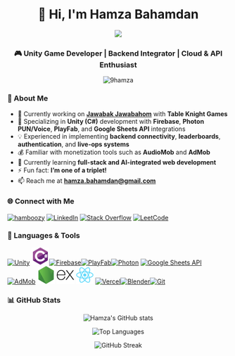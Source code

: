 <h1 align="center">👋 Hi, I'm Hamza Bahamdan</h1>
<p align="center">
<img src="https://media.giphy.com/media/78XCFBGOlS6keY1Bil/giphy.gif" width="260px"/>
</p>
<h3 align="center">🎮 Unity Game Developer | Backend Integrator | Cloud & API Enthusiast</h3>

<p align="center">
  <img src="https://komarev.com/ghpvc/?username=9hamza&label=Profile%20views&color=0e75b6&style=flat" alt="9hamza" />
</p>

### 🧠 About Me
- 🔭 Currently working on **[Jawabak Jawabahom](https://tableknightgames.com/jawabak-jawabahom/)** with **Table Knight Games**
- 🧩 Specializing in **Unity (C#)** development with **Firebase**, **Photon PUN/Voice**, **PlayFab**, and **Google Sheets API** integrations  
- 💡 Experienced in implementing **backend connectivity**, **leaderboards**, **authentication**, and **live-ops systems**
- 💰 Familiar with monetization tools such as **AudioMob** and **AdMob**
- 🌱 Currently learning **full-stack and AI-integrated web development**
- ⚡ Fun fact: **I’m one of a triplet!**
- 📫 Reach me at **hamza.bahamdan@gmail.com**

### 🌐 Connect with Me
<p align="left">
  <a href="https://twitter.com/hamboozy" target="blank"><img align="center" src="https://raw.githubusercontent.com/rahuldkjain/github-profile-readme-generator/master/src/images/icons/Social/twitter.svg" alt="hamboozy" height="30" width="40" /></a>
  <a href="https://linkedin.com/in/hamza-b/" target="blank"><img align="center" src="https://raw.githubusercontent.com/rahuldkjain/github-profile-readme-generator/master/src/images/icons/Social/linked-in-alt.svg" alt="LinkedIn" height="30" width="40" /></a>
  <a href="https://stackoverflow.com/users/12041255" target="blank"><img align="center" src="https://raw.githubusercontent.com/rahuldkjain/github-profile-readme-generator/master/src/images/icons/Social/stack-overflow.svg" alt="Stack Overflow" height="30" width="40" /></a>
  <a href="https://leetcode.com/hamboozy" target="blank"><img align="center" src="https://raw.githubusercontent.com/rahuldkjain/github-profile-readme-generator/master/src/images/icons/Social/leet-code.svg" alt="LeetCode" height="30" width="40" /></a>
</p>

### 🧩 Languages & Tools
<p align="left">
  <!-- Core Game Dev -->
  <a href="https://unity.com/" target="_blank" rel="noreferrer"><img src="https://www.vectorlogo.zone/logos/unity3d/unity3d-icon.svg" alt="Unity" width="40" height="40"/></a>
  <a href="https://learn.microsoft.com/en-us/dotnet/csharp/" target="_blank" rel="noreferrer"><img src="https://raw.githubusercontent.com/devicons/devicon/master/icons/csharp/csharp-original.svg" alt="C#" width="40" height="40"/></a><a href="https://firebase.google.com/" target="_blank" rel="noreferrer"><img src="https://www.vectorlogo.zone/logos/firebase/firebase-icon.svg" alt="Firebase" width="40" height="40"/></a><a href="https://playfab.com/" target="_blank" rel="noreferrer"><img src="https://www.nuget.org/profiles/PlayFab/avatar?imageSize=512" alt="PlayFab" width="40" height="40"/></a><a href="https://www.photonengine.com/" target="_blank" rel="noreferrer"><img src="https://cdn.startbase.com/images/3944beeaecf49dfc2f0680ed38988cd1/6c0db653d13417b/" alt="Photon" width="40" height="40"/></a> <a href="https://developers.google.com/sheets/api" target="_blank" rel="noreferrer"><img src="https://www.vectorlogo.zone/logos/google/google-icon.svg" alt="Google Sheets API" width="40" height="40"/></a></a> <a href="https://admob.google.com/home/" target="_blank" rel="noreferrer"><img src="https://www.vectorlogo.zone/logos/google_admob/google_admob-icon.svg" alt="AdMob" width="40" height="40"/></a> <a href="https://nodejs.org" target="_blank" rel="noreferrer"><img src="https://raw.githubusercontent.com/devicons/devicon/master/icons/nodejs/nodejs-original.svg" alt="Node.js" width="40" height="40"/></a> <a href="https://expressjs.com" target="_blank" rel="noreferrer"><img src="https://raw.githubusercontent.com/devicons/devicon/master/icons/express/express-original.svg" alt="Express.js" width="40" height="40"/></a> <a href="https://reactjs.org/" target="_blank" rel="noreferrer"><img src="https://raw.githubusercontent.com/devicons/devicon/master/icons/react/react-original.svg" alt="React" width="40" height="40"/></a> <a href="https://vercel.com/" target="_blank" rel="noreferrer"><img src="https://www.vectorlogo.zone/logos/vercel/vercel-icon.svg" alt="Vercel" width="40" height="40"/></a><a href="https://blender.org/" target="_blank" rel="noreferrer"><img src="https://download.blender.org/branding/community/blender_community_badge_white.svg" alt="Blender" width="40" height="40"/></a><a href="https://git-scm.com/" target="_blank" rel="noreferrer"><img src="https://www.vectorlogo.zone/logos/git-scm/git-scm-icon.svg" alt="Git" width="40" height="40"/></a>
</p>

### 📊 GitHub Stats
<p align="center">
  <img src="https://github-readme-stats.vercel.app/api?username=9hamza&show_icons=true&theme=tokyonight" alt="Hamza's GitHub stats" />
</p>

<p align="center">
  <img src="https://github-readme-stats.vercel.app/api/top-langs/?username=9hamza&layout=compact&theme=tokyonight" alt="Top Languages" />
</p>

<p align="center">
  <img src="https://github-readme-streak-stats.herokuapp.com/?user=9hamza&theme=tokyonight" alt="GitHub Streak" />
</p>
